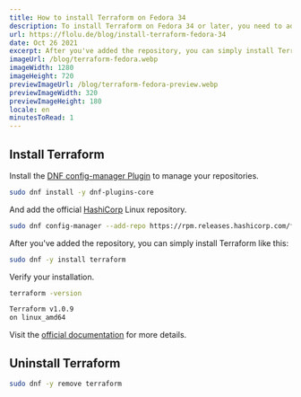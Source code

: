 ```yaml
---
title: How to install Terraform on Fedora 34
description: To install Terraform on Fedora 34 or later, you need to add the HashiCorp Linux repository. Then you can simply install Terraform with Dandified YUM (dnf).
url: https://flolu.de/blog/install-terraform-fedora-34
date: Oct 26 2021
excerpt: After you've added the repository, you can simply install Terraform with...
imageUrl: /blog/terraform-fedora.webp
imageWidth: 1280
imageHeight: 720
previewImageUrl: /blog/terraform-fedora-preview.webp
previewImageWidth: 320
previewImageHeight: 180
locale: en
minutesToRead: 1
---
```


## Install Terraform

Install the [DNF config-manager Plugin](https://dnf-plugins-core.readthedocs.io/en/latest/config_manager.html#dnf-config-manager-plugin) to manage your repositories.

```bash
sudo dnf install -y dnf-plugins-core
```

And add the official [HashiCorp](https://www.hashicorp.com/) Linux repository.

```bash
sudo dnf config-manager --add-repo https://rpm.releases.hashicorp.com/fedora/hashicorp.repo
```

After you've added the repository, you can simply install Terraform like this:

```bash
sudo dnf -y install terraform
```

Verify your installation.

```bash
terraform -version

Terraform v1.0.9
on linux_amd64
```

Visit the [official documentation](https://learn.hashicorp.com/tutorials/terraform/install-cli) for more details.

## Uninstall Terraform

```bash
sudo dnf -y remove terraform
```

